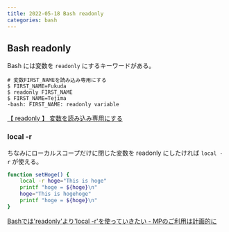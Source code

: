 ```yaml
---
title: 2022-05-18 Bash readonly
categories: bash
---
```


## Bash readonly

Bash には変数を `readonly` にするキーワードがある。

```console
# 変数FIRST_NAMEを読み込み専用にする
$ FIRST_NAME=Fukuda 
$ readonly FIRST_NAME 
$ FIRST_NAME=Tejima 
-bash: FIRST_NAME: readonly variable
```

[【 readonly 】 変数を読み込み専用にする](https://xtech.nikkei.com/it/article/COLUMN/20060227/230867/)

### local -r

ちなみにローカルスコープだけに閉じた変数を readonly にしたければ `local -r` が使える。

```bash
function setHoge() {
    local -r hoge="This is hoge"
    printf "hoge = ${hoge}\n"
    hoge="This is hogehoge"
    printf "hoge = ${hoge}\n"
}
```

[Bashでは'readonly'より'local -r'を使っていきたい - MPのご利用は計画的に](https://footaku.hatenablog.com/entry/2018/09/03/140000)
